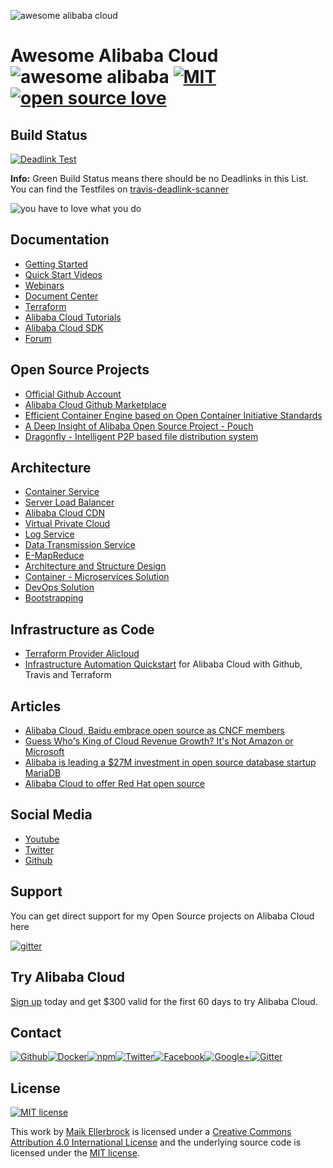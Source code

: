 ![awesome alibaba cloud](https://upload.wikimedia.org/wikipedia/commons/4/40/Alibaba-cloud-logo-grey-2-01.png)

# Awesome Alibaba Cloud ![awesome alibaba](https://camo.githubusercontent.com/13c4e50d88df7178ae1882a203ed57b641674f94/68747470733a2f2f63646e2e7261776769742e636f6d2f73696e647265736f726875732f617765736f6d652f643733303566333864323966656437386661383536353265336136336531353464643865383832392f6d656469612f62616467652e737667) [![MIT](https://badges.frapsoft.com/os/mit/mit.svg?v=103)](https://opensource.org/licenses/mit-license.php) [![open source love](https://badges.frapsoft.com/os/v1/open-source.svg)](https://github.com/ellerbrock/open-source-badges/) 

## Build Status

[![Deadlink Test](https://travis-ci.org/ellerbrock/awesome-alibaba-cloud.svg?branch=master)](https://travis-ci.org/ellerbrock/awesome-alibaba-cloud)

**Info:** Green Build Status means there should be no Deadlinks in this List.<br>
You can find the Testfiles on [travis-deadlink-scanner](https://github.com/ellerbrock/travis-deadlink-scanner)

![you have to love what you do](https://github.frapsoft.com/top/love-what-you-do.jpg)


## Documentation

- [Getting Started](https://www.alibabacloud.com/getting-started)
- [Quick Start Videos](https://www.alibabacloud.com/getting-started/videos?spm=a3c0i.8276058.620480.4.118816abcfi1Xq#guid-621220)
- [Webinars](https://resource.alibabacloud.com/webinar/index.htm?spm=a3c0i.8276330.675768.dnavresources8.7db4b8b8mhiwQM)
- [Document Center](https://www.alibabacloud.com/help?spm=a3c0i.o48869en.a1.1.5be31771R6AZIr)
- [Terraform](https://www.alibabacloud.com/solutions/devops/terraform)
- [Alibaba Cloud Tutorials](https://www.alibabacloud.com/getting-started/projects?spm=a3c0i.8276058.620478.4.118816abcfi1Xq)
- [Alibaba Cloud SDK](https://www.alibabacloud.com/support/developer-resources?spm=a3c0i.8276058.620481.2.118816abcfi1Xq)
- [Forum](https://www.alibabacloud.com/forum/index.php?spm=a3c0i.8276058.620481.3.118816abcfi1Xq)


## Open Source Projects

- [Official Github Account](https://github.com/alibaba)
- [Alibaba Cloud Github Marketplace](https://www.alibabacloud.com/marketplace/index.htm?spm=a3c0i.51000002.756398.1.13b289acDxJWjn)
- [Efficient Container Engine based on Open Container Initiative Standards](https://github.com/alibaba/pouch)
- [A Deep Insight of Alibaba Open Source Project - Pouch](https://www.alibabacloud.com/blog/A-Deep-Insight-of-Alibaba-Open-Source-Project---Pouch_p295733)
- [Dragonfly - Intelligent P2P based file distribution system](https://github.com/alibaba/Dragonfly)


## Architecture

- [Container Service](https://www.alibabacloud.com/help/doc-detail/25978.htm)
- [Server Load Balancer](https://www.alibabacloud.com/help/doc-detail/27544.htm)
- [Alibaba Cloud CDN](https://www.alibabacloud.com/help/doc-detail/27105.htm)
- [Virtual Private Cloud](https://www.alibabacloud.com/help/doc-detail/34221.htm)
- [Log Service](https://www.alibabacloud.com/help/doc-detail/29003.htm)
- [Data Transmission Service](https://www.alibabacloud.com/help/doc-detail/26598.htm)
- [E-MapReduce](https://www.alibabacloud.com/help/doc-detail/28070.htm)
- [Architecture and Structure Design](https://www.alibabacloud.com/solutions/data-migration/cloud-architecture)
- [Container - Microservices Solution](https://www.alibabacloud.com/solutions/devops/microservices?spm=a3c0i.165268.860347.4.e03ab142dRlVE)
- [DevOps Solution](https://www.alibabacloud.com/solutions/devops?spm=a3c0i.157378.675768.dnavsolutions10.7e6d776dZ1kxLG)
- [Bootstrapping](https://www.alibabacloud.com/help/doc-detail/57445.htm?spm=a3c0i.o28635en.b99.8.e22521c8x1qsf)


## Infrastructure as Code
- [Terraform Provider Alicloud](https://www.terraform.io/docs/providers/alicloud/index.html)
- [Infrastructure Automation Quickstart](https://github.com/ellerbrock/alibaba-cloud-terraform-github-travis) for Alibaba Cloud with Github, Travis and Terraform


## Articles

- [Alibaba Cloud, Baidu embrace open source as CNCF members](https://www.rcrwireless.com/20171206/alibaba-cloud-baidu-embrace-open-source-as-cncf-members-tag27)
- [Guess Who's King of Cloud Revenue Growth? It's Not Amazon or Microsoft](http://fortune.com/2017/09/27/cloud-computing-revenue-growth/)
- [Alibaba is leading a $27M investment in open source database startup MariaDB](https://techcrunch.com/2017/09/29/alibaba-mariadb/)
- [Alibaba Cloud to offer Red Hat open source](https://thestack.com/cloud/2017/10/13/alibaba-cloud-to-offer-red-hat-open-source/)


## Social Media

- [Youtube](https://www.youtube.com/channel/UCipPA-ZHX6UYGH_Iyti1-Jw)
- [Twitter](https://twitter.com/alibaba_cloud)
- [Github](https://github.com/aliyun)


## Support

You can get direct support for my Open Source projects on Alibaba Cloud here

[![gitter](https://github.frapsoft.com/top/gitter-alibabacloudnews.jpg)](https://gitter.im/alibabacloudnews/Lobby)


## Try Alibaba Cloud

[Sign up](http://ow.ly/YKQe30hHgp8) today and get $300 valid for the first 60 days to try Alibaba Cloud.


## Contact

[![Github](https://github.frapsoft.com/social/github.png)](https://github.com/ellerbrock/)[![Docker](https://github.frapsoft.com/social/docker.png)](https://hub.docker.com/u/ellerbrock/)[![npm](https://github.frapsoft.com/social/npm.png)](https://www.npmjs.com/~ellerbrock)[![Twitter](https://github.frapsoft.com/social/twitter.png)](https://twitter.com/frapsoft/)[![Facebook](https://github.frapsoft.com/social/facebook.png)](https://www.facebook.com/frapsoft/)[![Google+](https://github.frapsoft.com/social/google-plus.png)](https://plus.google.com/116540931335841862774)[![Gitter](https://github.frapsoft.com/social/gitter.png)](https://gitter.im/frapsoft/frapsoft/)

## License 

[![MIT license](https://badges.frapsoft.com/os/mit/mit-125x28.png?v=103)](https://opensource.org/licenses/mit-license.php)

This work by <a xmlns:cc="http://creativecommons.org/ns#" href="https://github.com/ellerbrock" property="cc:attributionName" rel="cc:attributionURL">Maik Ellerbrock</a> is licensed under a <a rel="license" href="https://creativecommons.org/licenses/by/4.0/">Creative Commons Attribution 4.0 International License</a> and the underlying source code is licensed under the <a rel="license" href="https://opensource.org/licenses/mit-license.php">MIT license</a>.
